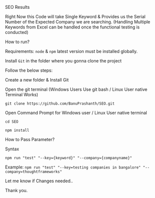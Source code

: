 SEO Results

Right Now this Code will take Single Keyword & Provides us the Serial Number of the Expected Company we are searching.
(Handling Multiple Keywords from Excel can be handled once the functional testing is conducted)

How to run?

Requirements: `node` & `npm` latest version must be installed globally.

Install `Git` in the folder where you gonna clone the project

Follow the below steps: 

Create a new folder & Install Git

Open the git terminal (Windows Users Use git bash / Linux User native Terminal Works)

`git clone https://github.com/BanuPrashanth/SEO.git`

Open Command Prompt for Windows user / Linux User native terminal

`cd SEO`

`npm install`

How to Pass Parameter?

Syntax

`npm run "test" "--key={keyword}" "--company={companyname}"`

Example: `npm run "test" "--key=testing companies in bangalore" "--company=thoughtframeworks"`


Let me know if Changes needed..

Thank you.



